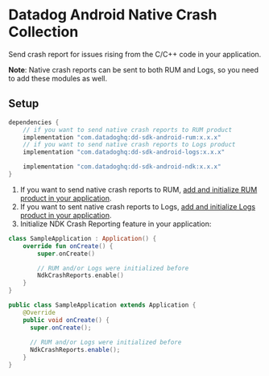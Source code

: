 # Datadog Android Native Crash Collection

Send crash report for issues rising from the C/C++ code in your application.

**Note**: Native crash reports can be sent to both RUM and Logs, so you need to add these modules as well.

## Setup

```groovy
dependencies {
    // if you want to send native crash reports to RUM product
    implementation "com.datadoghq:dd-sdk-android-rum:x.x.x"
    // if you want to send native crash reports to Logs product
    implementation "com.datadoghq:dd-sdk-android-logs:x.x.x"

    implementation "com.datadoghq:dd-sdk-android-ndk:x.x.x"
}
```

1. If you want to send native crash reports to RUM, [add and initialize RUM product in your application][1].
2. If you want to sent native crash reports to Logs, [add and initialize Logs product in your application][2].
3. Initialize NDK Crash Reporting feature in your application:

```kotlin
class SampleApplication : Application() {
    override fun onCreate() {
        super.onCreate()

        // RUM and/or Logs were initialized before
        NdkCrashReports.enable()
    }
}
```

```java
public class SampleApplication extends Application {
    @Override
    public void onCreate() {
      super.onCreate();
      
      // RUM and/or Logs were initialized before
      NdkCrashReports.enable();
    }
}
```

[1]: https://docs.datadoghq.com/real_user_monitoring/android/?tab=kotlin
[2]: https://docs.datadoghq.com/logs/log_collection/android/?tab=kotlin
